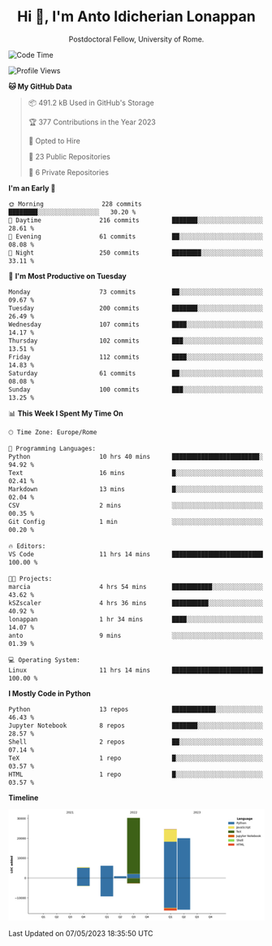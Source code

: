 
<h1 align="center">Hi 👋, I'm Anto Idicherian Lonappan</h1>
<p align="center">Postdoctoral Fellow, University of Rome. </p>


<!--START_SECTION:waka-->
![Code Time](http://img.shields.io/badge/Code%20Time-288%20hrs%206%20mins-blue)

![Profile Views](http://img.shields.io/badge/Profile%20Views-1-blue)

**🐱 My GitHub Data** 

> 📦 491.2 kB Used in GitHub's Storage 
 > 
> 🏆 377 Contributions in the Year 2023
 > 
> 💼 Opted to Hire
 > 
> 📜 23 Public Repositories 
 > 
> 🔑 6 Private Repositories 
 > 
**I'm an Early 🐤** 

```text
🌞 Morning                228 commits         ████████░░░░░░░░░░░░░░░░░   30.20 % 
🌆 Daytime                216 commits         ███████░░░░░░░░░░░░░░░░░░   28.61 % 
🌃 Evening                61 commits          ██░░░░░░░░░░░░░░░░░░░░░░░   08.08 % 
🌙 Night                  250 commits         ████████░░░░░░░░░░░░░░░░░   33.11 % 
```
📅 **I'm Most Productive on Tuesday** 

```text
Monday                   73 commits          ██░░░░░░░░░░░░░░░░░░░░░░░   09.67 % 
Tuesday                  200 commits         ███████░░░░░░░░░░░░░░░░░░   26.49 % 
Wednesday                107 commits         ████░░░░░░░░░░░░░░░░░░░░░   14.17 % 
Thursday                 102 commits         ███░░░░░░░░░░░░░░░░░░░░░░   13.51 % 
Friday                   112 commits         ████░░░░░░░░░░░░░░░░░░░░░   14.83 % 
Saturday                 61 commits          ██░░░░░░░░░░░░░░░░░░░░░░░   08.08 % 
Sunday                   100 commits         ███░░░░░░░░░░░░░░░░░░░░░░   13.25 % 
```


📊 **This Week I Spent My Time On** 

```text
🕑︎ Time Zone: Europe/Rome

💬 Programming Languages: 
Python                   10 hrs 40 mins      ████████████████████████░   94.92 % 
Text                     16 mins             █░░░░░░░░░░░░░░░░░░░░░░░░   02.41 % 
Markdown                 13 mins             █░░░░░░░░░░░░░░░░░░░░░░░░   02.04 % 
CSV                      2 mins              ░░░░░░░░░░░░░░░░░░░░░░░░░   00.35 % 
Git Config               1 min               ░░░░░░░░░░░░░░░░░░░░░░░░░   00.20 % 

🔥 Editors: 
VS Code                  11 hrs 14 mins      █████████████████████████   100.00 % 

🐱‍💻 Projects: 
marcia                   4 hrs 54 mins       ███████████░░░░░░░░░░░░░░   43.62 % 
kSZscaler                4 hrs 36 mins       ██████████░░░░░░░░░░░░░░░   40.92 % 
lonappan                 1 hr 34 mins        ████░░░░░░░░░░░░░░░░░░░░░   14.07 % 
anto                     9 mins              ░░░░░░░░░░░░░░░░░░░░░░░░░   01.39 % 

💻 Operating System: 
Linux                    11 hrs 14 mins      █████████████████████████   100.00 % 
```

**I Mostly Code in Python** 

```text
Python                   13 repos            ████████████░░░░░░░░░░░░░   46.43 % 
Jupyter Notebook         8 repos             ███████░░░░░░░░░░░░░░░░░░   28.57 % 
Shell                    2 repos             ██░░░░░░░░░░░░░░░░░░░░░░░   07.14 % 
TeX                      1 repo              █░░░░░░░░░░░░░░░░░░░░░░░░   03.57 % 
HTML                     1 repo              █░░░░░░░░░░░░░░░░░░░░░░░░   03.57 % 
```



**Timeline**

![Lines of Code chart](https://raw.githubusercontent.com/antolonappan/antolonappan/main/assets/bar_graph.png)


 Last Updated on 07/05/2023 18:35:50 UTC
<!--END_SECTION:waka-->
